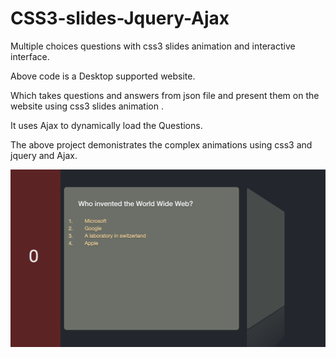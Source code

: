 # CSS3-slides-Jquery-Ajax
Multiple choices questions with css3 slides animation and interactive interface.


Above code is a Desktop supported website.

Which takes questions and answers from json file and present them on the website using css3 slides animation .

It uses Ajax to dynamically load the Questions.

The above project demonistrates the complex animations using css3 and jquery and Ajax.



![Alt text](https://raw.githubusercontent.com/AbhinayB/CSS3-slides-/master/Screenshot.png "Screenshot")
